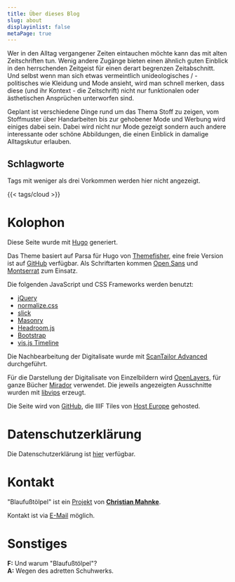 ```yaml
---
title: Über dieses Blog
slug: about
displayinlist: false
metaPage: true
---
```


Wer in den Alltag vergangener Zeiten eintauchen möchte kann das mit alten Zeitschriften tun. Wenig andere Zugänge bieten einen ähnlich guten Einblick in den herrschenden Zeitgeist für einen derart begrenzen Zeitabschnitt. Und selbst wenn man sich etwas vermeintlich unideologisches / -politisches wie Kleidung und Mode ansieht, wird man schnell merken, dass diese (und ihr Kontext - die Zeitschrift) nicht nur funktionalen oder ästhetischen Ansprüchen unterworfen sind.

Geplant ist verschiedene Dinge rund um das Thema Stoff zu zeigen, vom Stoffmuster über Handarbeiten bis zur gehobener Mode und Werbung wird einiges dabei sein. Dabei wird nicht nur Mode gezeigt sondern auch andere interessante oder schöne Abbildungen, die einen Einblick in damalige Alltagskutur erlauben.



## Schlagworte

Tags mit weniger als drei Vorkommen werden hier nicht angezeigt.

{{< tags/cloud >}}

# Kolophon

Diese Seite wurde mit [Hugo](https://gohugo.io/) generiert.


Das Theme basiert auf Parsa für Hugo von <a target="_blank" href="https://gethugothemes.com/products/parsa-hugo-theme/">Themefisher</a>, eine freie Version ist auf <a href="https://github.com/themefisher/parsa-hugo">GitHub</a> verfügbar. Als Schriftarten kommen [Open Sans](https://fonts.google.com/specimen/Open+Sans#about) und [Montserrat](https://github.com/JulietaUla/Montserrat) zum Einsatz.

Die folgenden JavaScript und CSS Frameworks werden benutzt:
* [jQuery](https://jquery.com/)
* [normalize.css](https://necolas.github.io/normalize.css/)
* [slick](https://kenwheeler.github.io/slick/)
* [Masonry](https://masonry.desandro.com/)
* [Headroom.js](https://wicky.nillia.ms/headroom.js/)
* [Bootstrap](https://getbootstrap.com/)
* [vis.js Timeline](https://visjs.github.io/vis-timeline/docs/timeline/index.html)

Die Nachbearbeitung der Digitalisate wurde mit [ScanTailor Advanced](https://github.com/4lex4/scantailor-advanced) durchgeführt.

Für die Darstellung der Digitalisate von Einzelbildern wird [OpenLayers](https://openlayers.org/), für ganze Bücher [Mirador](https://projectmirador.org/) verwendet. Die jeweils angezeigten Ausschnitte wurden mit [libvips](https://libvips.github.io/libvips/) erzeugt.

Die Seite wird von [GitHub](https://github.com/), die IIIF Tiles von [Host Europe](https://www.hosteurope.de/) gehosted.

# Datenschutzerklärung

Die Datenschutzerklärung ist [hier](/privacy) verfügbar.

# Kontakt

"Blaufußtölpel" ist ein [Projekt](https://projektemacher.org) von **[Christian Mahnke](https://christianmahnke.de/)**.

Kontakt ist via [E-Mail](mailto:blaufusstoelpel@projektemacher.org) möglich.


# Sonstiges
**F:** Und warum "Blaufußtölpel"?<br>
**A:** Wegen des adretten Schuhwerks.
